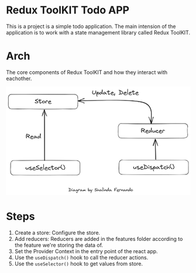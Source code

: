 # Redux ToolKIT Todo APP

This is a project is a simple todo application. The main intension of the application is to work with a state management library called Redux ToolKIT.

# Arch

The core components of Redux ToolKIT and how they interact with eachother.

![Alt text](./public//diagrams/Redux-Arch.png)

# Steps

1. Create a store: Configure the store.
2. Add reducers: Reducers are added in the features folder according to the feature we're storing the data of.
3. Set the Provider Context in the entry point of the react app.
4. Use the `useDispatch()` hook to call the reducer actions.
5. Use the `useSelector()` hook to get values from store.
